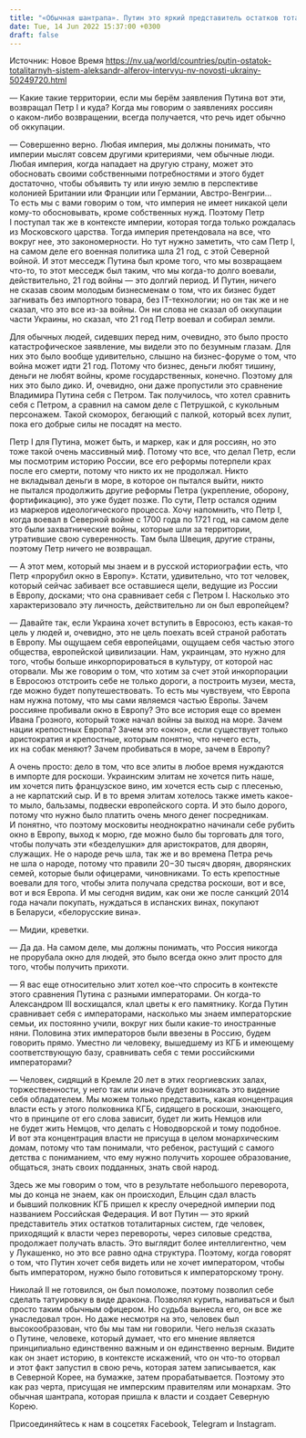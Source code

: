 ```yaml
---
title: "«Обычная шантрапа». Путин это яркий представитель остатков тоталитаризма — историк"
date: Tue, 14 Jun 2022 15:37:00 +0300
draft: false
---
```

Источник: Новое Время https://nv.ua/world/countries/putin-ostatok-totalitarnyh-sistem-aleksandr-alferov-intervyu-nv-novosti-ukrainy-50249720.html


— Какие такие территории, если мы берём заявления Путина вот эти, возвращал Петр I и куда? Когда мы говорим о заявлениях россиян о каком-либо возвращении, всегда получается, что речь идет обычно об оккупации.

— Совершенно верно. Любая империя, мы должны понимать, что империи мыслят совсем другими критериями, чем обычные люди. Любая империя, когда нападает на другую страну, может это обосновать своими собственными потребностями и этого будет достаточно, чтобы объявить ту или иную землю в перспективе колонией Британии или Франции или Германии, Австро-Венгрии… То есть мы с вами говорим о том, что империя не имеет никакой цели кому-то обосновывать, кроме собственных нужд. Поэтому Петр I поступал так же в контексте империи, которая тогда только рождалась из Московского царства. Тогда империя претендовала на все, что вокруг нее, это закономерности. Но тут нужно заметить, что сам Петр I, на самом деле его военная политика шла 21 год, с этой Северной войной. И этот месседж Путина был кроме того, что мы возвращаем что-то, то этот месседж был таким, что мы когда-то долго воевали, действительно, 21 год войны — это долгий период. И Путин, ничего не сказав своим молодым бизнесменам о том, что их бизнес будет загнивать без импортного товара, без IT-технологии; но он так же и не сказал, что это все из-за войны. Он ни слова не сказал об оккупации части Украины, но сказал, что 21 год Петр воевал и собирал земли.

Для обычных людей, сидевших перед ним, очевидно, это было просто катастрофическое заявление, мы видели это по безумным глазам. Для них это было вообще удивительно, слышно на бизнес-форуме о том, что война может идти 21 год. Потому что бизнес, деньги любят тишину, деньги не любят войны, кроме государственных, конечно. Поэтому для них это было дико. И, очевидно, они даже пропустили это сравнение Владимира Путина себя с Петром. Так получилось, что хотел сравнить себя с Петром, а сравнил на самом деле с Петрушкой, с кукольным персонажем. Такой скоморох, бегающий с палкой, который всех лупит, пока его добрые силы не посадят на место.

Петр I для Путина, может быть, и маркер, как и для россиян, но это тоже такой очень массивный миф. Потому что все, что делал Петр, если мы посмотрим историю России, все его реформы потерпели крах после его смерти, потому что никто их не продолжал. Никто не вкладывал деньги в море, в которое он пытался выйти, никто не пытался продолжить другие реформы Петра (укрепление, оборону, фортификацию), это уже будет позже. По сути, Петр остался одним из маркеров идеологического процесса. Хочу напомнить, что Петр I, когда воевал в Северной войне с 1700 года по 1721 год, на самом деле это были захватнические войны, которые шли за территории, утратившие свою суверенность. Там была Швеция, другие страны, поэтому Петр ничего не возвращал.

— А этот мем, который мы знаем и в русской историографии есть, что Петр «прорубил окно в Европу». Кстати, удивительно, что тот человек, который сейчас забивает все оставшиеся щели, ведущие из России в Европу, досками; что она сравнивает себя с Петром I. Насколько это характеризовало эту личность, действительно ли он был европейцем?

— Давайте так, если Украина хочет вступить в Евросоюз, есть какая-то цель у людей и, очевидно, это не цель поехать всей страной работать в Европу. Мы ощущаем себя европейцами, ощущаем себя частью этого общества, европейской цивилизации. Нам, украинцам, это нужно для того, чтобы больше инкорпорироваться в культуру, от которой нас оторвали. Мы же говорим о том, что хотим за счет этой инкорпорации в Евросоюз отстроить себе не только дороги, а построить музеи, места, где можно будет попутешествовать. То есть мы чувствуем, что Европа нам нужна потому, что мы сами являемся частью Европы. Зачем россияне пробивали окно в Европу? Это все история еще со времен Ивана Грозного, который тоже начал войны за выход на море. Зачем нации крепостных Европа? Зачем это «окно», если существует только аристократия и крепостные, которым понятно, что нечего есть, их на собак меняют? Зачем пробиваться в море, зачем в Европу?

А очень просто: дело в том, что все элиты в любое время нуждаются в импорте для роскоши. Украинским элитам не хочется пить наше, им хочется пить французское вино, им хочется есть сыр с плесенью, а не карпатский сыр. И в то время элитам хотелось также иметь какое-то мыло, бальзамы, подвески европейского сорта. И это было дорого, потому что нужно было платить очень много денег посредникам. И понятно, что поэтому московиты неоднократно начинали себе рубить окно в Европу, выход к морю, где можно было бы торговать для того, чтобы получать эти «безделушки» для аристократов, для дворян, служащих. Не о народе речь шла, так же и во времена Петра речь не шла о народе, потому что правили 20−30 тысяч дворян, дворянских семей, которые были офицерами, чиновниками. То есть крепостные воевали для того, чтобы элита получала средства роскоши, вот и все, вот и вся Европа. И мы сегодня видим, как они же после санкций 2014 года начали покупать, нуждаться в испанских винах, покупают в Беларуси, «белорусские вина».

— Мидии, креветки.

— Да да. На самом деле, мы должны понимать, что Россия никогда не прорубала окно для людей, это было всегда окно элит просто для того, чтобы получить прихоти.

— Я вас еще относительно элит хотел кое-что спросить в контексте этого сравнения Путина с разными императорами. Он когда-то Александром III восхищался, клал цветы к его памятнику. Когда Путин сравнивает себя с императорами, насколько мы знаем императорские семьи, их постоянно учили, вокруг них были какие-то иностранные няни. Половина этих императоров были ввезены в Россию, будем говорить прямо. Уместно ли человеку, вышедшему из КГБ и имеющему соответствующую базу, сравнивать себя с теми российскими императорами?

— Человек, сидящий в Кремле 20 лет в этих георгиевских залах, торжественности, у него так или иначе будет возникать это видение себя обладателем. Мы можем только представить, какая концентрация власти есть у этого полковника КГБ, сидящего в роскоши, знающего, что в принципе от его слова зависит, будет ли жить Немцов или не будет жить Немцов, что делать с Новодворской и тому подобное. И вот эта концентрация власти не присуща в целом монархическим домам, потому что там понимали, что ребенок, растущий с самого детства с пониманием, что ему нужно получить хорошее образование, общаться, знать своих подданных, знать свой народ.

Здесь же мы говорим о том, что в результате небольшого переворота, мы до конца не знаем, как он происходил, Ельцин сдал власть и бывший полковник КГБ пришел к креслу очередной империи под названием Российская Федерация. И вот Путин — это яркий представитель этих остатков тоталитарных систем, где человек, приходящий к власти через перевороты, через силовые средства, продолжает получать власть. Это выглядит более интеллигентно, чем у Лукашенко, но это все равно одна структура. Поэтому, когда говорят о том, что Путин хочет себя видеть или не хочет императором, чтобы быть императором, нужно было готовиться к императорскому трону.

Николай II не готовился, он был помоложе, поэтому позволил себе сделать татуировку в виде дракона. Позволял курить, напиваться и был просто таким обычным офицером. Но судьба вынесла его, он все же унаследовал трон. Но даже несмотря на это, человек был высокообразован, что бы мы там ни говорили. Чего нельзя сказать о Путине, человеке, который думает, что его мнение является принципиально единственно важным и он единственно верным. Видите как он знает историю, в контексте искажений, что он что-то оторвал и этот факт запустил в свою речь, которая затем записывается, как в Северной Корее, на бумажке, затем прорабатывается. Поэтому это как раз черта, присущая не имперским правителям или монархам. Это обычная шантрапа, которая пришла к власти и создает Северную Корею.

Присоединяйтесь к нам в соцсетях Facebook, Telegram и Instagram.
